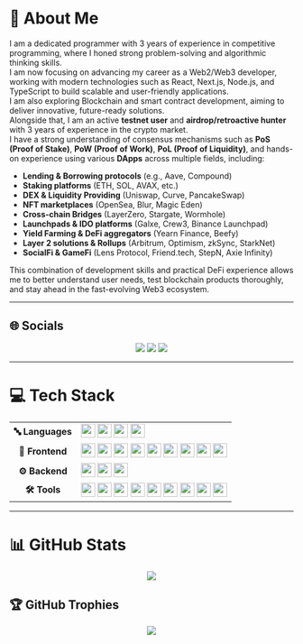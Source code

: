 # 💫 About Me
I am a dedicated programmer with 3 years of experience in competitive programming, where I honed strong problem-solving and algorithmic thinking skills.  
I am now focusing on advancing my career as a Web2/Web3 developer, working with modern technologies such as React, Next.js, Node.js, and TypeScript to build scalable and user-friendly applications.  
I am also exploring Blockchain and smart contract development, aiming to deliver innovative, future-ready solutions.  
Alongside that, I am an active **testnet user** and **airdrop/retroactive hunter** with 3 years of experience in the crypto market.  
I have a strong understanding of consensus mechanisms such as **PoS (Proof of Stake)**, **PoW (Proof of Work)**, **PoL (Proof of Liquidity)**, and hands-on experience using various **DApps** across multiple fields, including:
- **Lending & Borrowing protocols** (e.g., Aave, Compound)  
- **Staking platforms** (ETH, SOL, AVAX, etc.)  
- **DEX & Liquidity Providing** (Uniswap, Curve, PancakeSwap)  
- **NFT marketplaces** (OpenSea, Blur, Magic Eden)  
- **Cross-chain Bridges** (LayerZero, Stargate, Wormhole)  
- **Launchpads & IDO platforms** (Galxe, Crew3, Binance Launchpad)  
- **Yield Farming & DeFi aggregators** (Yearn Finance, Beefy)  
- **Layer 2 solutions & Rollups** (Arbitrum, Optimism, zkSync, StarkNet)  
- **SocialFi & GameFi** (Lens Protocol, Friend.tech, StepN, Axie Infinity)  

This combination of development skills and practical DeFi experience allows me to better understand user needs, test blockchain products thoroughly, and stay ahead in the fast-evolving Web3 ecosystem.

---

## 🌐 Socials
<p align="center">
  <a href="https://facebook.com/ldanh270"><img src="https://img.shields.io/badge/Facebook-%231877F2.svg?style=for-the-badge&logo=Facebook&logoColor=white" /></a>
  <a href="https://linkedin.com/in/ldanh270"><img src="https://img.shields.io/badge/LinkedIn-%230077B5.svg?style=for-the-badge&logo=linkedin&logoColor=white" /></a>
  <a href="mailto:ducanhle.dn@gmail.com"><img src="https://img.shields.io/badge/Email-D14836?style=for-the-badge&logo=gmail&logoColor=white" /></a>
</p>

---

# 💻 Tech Stack

<table>
<tr>
<td align="center"><b>🔤 Languages</b></td>
<td>
<img src="https://img.shields.io/badge/JavaScript-%23323330.svg?style=for-the-badge&logo=javascript&logoColor=%23F7DF1E" height="25"/>
<img src="https://img.shields.io/badge/TypeScript-%23007ACC.svg?style=for-the-badge&logo=typescript&logoColor=white" height="25"/>
<img src="https://img.shields.io/badge/C-%2300599C.svg?style=for-the-badge&logo=c&logoColor=white" height="25"/>
<img src="https://img.shields.io/badge/C++-%2300599C.svg?style=for-the-badge&logo=c%2B%2B&logoColor=white" height="25"/>
</td>
</tr>

<tr>
<td align="center"><b>🎨 Frontend</b></td>
<td>
<img src="https://img.shields.io/badge/React-%2320232a.svg?style=for-the-badge&logo=react&logoColor=%2361DAFB" height="25"/>
<img src="https://img.shields.io/badge/Next.js-black?style=for-the-badge&logo=next.js&logoColor=white" height="25"/>
<img src="https://img.shields.io/badge/Redux-%23593d88.svg?style=for-the-badge&logo=redux&logoColor=white" height="25"/>
<img src="https://img.shields.io/badge/React_Router-CA4245?style=for-the-badge&logo=react-router&logoColor=white" height="25"/>
<img src="https://img.shields.io/badge/React%20Hook%20Form-%23EC5990.svg?style=for-the-badge&logo=reacthookform&logoColor=white" height="25"/>
<img src="https://img.shields.io/badge/Vite-%23646CFF.svg?style=for-the-badge&logo=vite&logoColor=white" height="25"/>
<img src="https://img.shields.io/badge/HTML5-%23E34F26.svg?style=for-the-badge&logo=html5&logoColor=white" height="25"/>
<img src="https://img.shields.io/badge/CSS3-%231572B6.svg?style=for-the-badge&logo=css3&logoColor=white" height="25"/>
<img src="https://img.shields.io/badge/SASS-hotpink.svg?style=for-the-badge&logo=SASS&logoColor=white" height="25"/>
</td>
</tr>

<tr>
<td align="center"><b>⚙️ Backend</b></td>
<td>
<img src="https://img.shields.io/badge/Node.js-6DA55F?style=for-the-badge&logo=node.js&logoColor=white" height="25"/>
<img src="https://img.shields.io/badge/Express.js-%23404d59.svg?style=for-the-badge&logo=express&logoColor=%2361DAFB" height="25"/>
<img src="https://img.shields.io/badge/NestJS-%23E0234E.svg?style=for-the-badge&logo=nestjs&logoColor=white" height="25"/>
</td>
</tr>

<tr>
<td align="center"><b>🛠 Tools</b></td>
<td>
<img src="https://img.shields.io/badge/Git-%23F05033.svg?style=for-the-badge&logo=git&logoColor=white" height="25"/>
<img src="https://img.shields.io/badge/GitHub-%23121011.svg?style=for-the-badge&logo=github&logoColor=white" height="25"/>
<img src="https://img.shields.io/badge/GitHub%20Actions-%232671E5.svg?style=for-the-badge&logo=githubactions&logoColor=white" height="25"/>
<img src="https://img.shields.io/badge/AWS-%23FF9900.svg?style=for-the-badge&logo=amazon-aws&logoColor=white" height="25"/>
<img src="https://img.shields.io/badge/Vercel-%23000000.svg?style=for-the-badge&logo=vercel&logoColor=white" height="25"/>
<img src="https://img.shields.io/badge/Jira-%230A0FFF.svg?style=for-the-badge&logo=jira&logoColor=white" height="25"/>
<img src="https://img.shields.io/badge/Notion-%23000000.svg?style=for-the-badge&logo=notion&logoColor=white" height="25"/>
<img src="https://img.shields.io/badge/Bash_Script-%23121011.svg?style=for-the-badge&logo=gnu-bash&logoColor=white" height="25"/>
<img src="https://img.shields.io/badge/PowerShell-%235391FE.svg?style=for-the-badge&logo=powershell&logoColor=white" height="25"/>
</td>
</tr>
</table>

---

# 📊 GitHub Stats
<p align="center">
<img src="https://github-readme-stats.vercel.app/api/top-langs/?username=ldanh270&theme=dracula&hide_border=false&include_all_commits=true&count_private=true&layout=compact" />
</p>

## 🏆 GitHub Trophies
<p align="center">
<img src="https://github-profile-trophy.vercel.app/?username=ldanh270&theme=radical&no-frame=false&no-bg=false&margin-w=4" />
</p>
